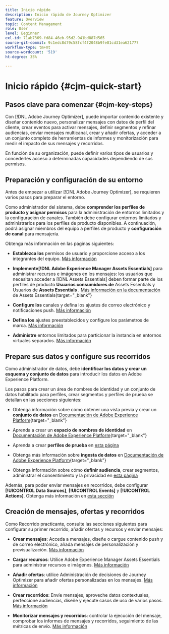 ```yaml
---
title: Inicio rápido
description: Inicio rápido de Journey Optimizer
feature: Overview
topic: Content Management
role: User
level: Beginner
exl-id: 71ab7369-fd84-46eb-95d2-941bd887d565
source-git-commit: 9c1edc8d79c58fcf4f2048b9fe81cd31ea621777
workflow-type: tm+mt
source-wordcount: '519'
ht-degree: 35%

---
```


# Inicio rápido {#cjm-quick-start}

## Pasos clave para comenzar {#cjm-key-steps}

Con [!DNL Adobe Journey Optimizer], puede importar contenido existente y diseñar contenido nuevo, personalizar mensajes con datos de perfil del cliente, crear eventos para activar mensajes, definir segmentos y refinar audiencias, enviar mensajes multicanal, crear y añadir ofertas, y acceder a un conjunto completo de herramientas de informes y monitorización para medir el impacto de sus mensajes y recorridos.

En función de su organización, puede definir varios tipos de usuarios y concederles acceso a determinadas capacidades dependiendo de sus permisos.

## Preparación y configuración de su entorno

Antes de empezar a utilizar [!DNL Adobe Journey Optimizer], se requieren varios pasos para preparar el entorno.

Como administrador del sistema, debe **comprender los perfiles de producto y asignar permisos** para la administración de entornos limitados y la configuración de canales. También debe configurar entornos limitados y administrarlos para los perfiles de producto disponibles.
A continuación, podrá asignar miembros del equipo a perfiles de producto y **configuración de canal** para mensajería.

Obtenga más información en las páginas siguientes:

* **Establezca los** permisos de usuario y proporcione acceso a los integrantes del equipo. [Más información](../using/administration/permissions.md)

* **Implemente[!DNL Adobe Experience Manager Assets Essentials]** para administrar recursos e imágenes en los mensajes: los usuarios que necesitan acceder a  [!DNL Assets Essentials] deben formar parte de los perfiles de producto  **Usuarios consumidores de** Assets Essentials y Usuarios de  **Assets Essentials** . [Más información en la documentación](https://experienceleague.adobe.com/docs/experience-manager-assets-essentials/help/deploy-administer.html) de Assets Essentials{target=&quot;_blank&quot;}

* **Configure los** canales y defina los ajustes de correo electrónico y notificaciones push. [Más información](../using/configuration/get-started-configuration.md)

* **Defina los** ajustes preestablecidos y configure los parámetros de marca. [Más información](../using/configuration/message-presets.md)

* **Administre** entornos limitados para particionar la instancia en entornos virtuales separados. [Más información](../using/administration/sandboxes.md)


## Prepare sus datos y configure sus recorridos

Como administrador de datos, debe **identificar los datos y crear un esquema y conjunto de datos** para introducir los datos en Adobe Experience Platform.

Los pasos para crear un área de nombres de identidad y un conjunto de datos habilitado para perfiles, crear segmentos y perfiles de prueba se detallan en las secciones siguientes:

* Obtenga información sobre cómo obtener una vista previa y crear un **conjunto de datos** en [Documentación de Adobe Experience Platform](https://experienceleague.adobe.com/docs/experience-platform/catalog/datasets/user-guide.html?lang=es){target=&quot;_blank&quot;}

* Aprenda a crear un **espacio de nombres de identidad** en [Documentación de Adobe Experience Platform](https://experienceleague.adobe.com/docs/experience-platform/identity/namespaces.html#manage-namespaces){target=&quot;_blank&quot;}

* Aprenda a crear **perfiles de prueba** en [esta página](../using/building-journeys/creating-test-profiles.md)

* Obtenga más información sobre **ingesta de datos** en [Documentación de Adobe Experience Platform](https://experienceleague.adobe.com/docs/experience-platform/ingestion/home.html?lang=es){target=&quot;_blank&quot;}

* Obtenga información sobre cómo **definir audiencia**, crear segmentos, administrar el consentimiento y la privacidad en [esta página](../using/segment/about-segments.md)

Además, para poder enviar mensajes en recorridos, debe configurar **[!UICONTROL Data Sources]**, **[!UICONTROL Events]** y **[!UICONTROL Actions]**. Obtenga más información en [esta sección](../using/configuration/about-data-sources-events-actions.md)

## Creación de mensajes, ofertas y recorridos

Como Recorrido practicante, consulte las secciones siguientes para configurar su primer recorrido, añadir ofertas y recursos y enviar mensajes:

* **Crear mensajes**: Acceda a mensajes, diseñe o cargue contenido push y de correo electrónico, añada mensajes de personalización y previsualización. [Más información](create-message.md)

* **Cargar recursos**: Utilice Adobe Experience Manager Assets Essentials para administrar recursos e imágenes. [Más información](assets-essentials.md)

* **Añadir ofertas**: utilice Administración de decisiones de Journey Optimizer para añadir ofertas personalizadas en los mensajes. [Más información](../using/offers/get-started/starting-offer-decisioning.md)

* **Crear recorridos**: Envíe mensajes, aproveche datos contextuales, perfeccione audiencias, diseñe y ejecute casos de uso de varios pasos. [Más información](building-journeys/journey.md)

* **Monitorizar mensajes y recorridos**: controlar la ejecución del mensaje, comprobar los informes de mensajes y recorridos, seguimiento de las métricas de envío. [Más información](message-monitoring.md)
